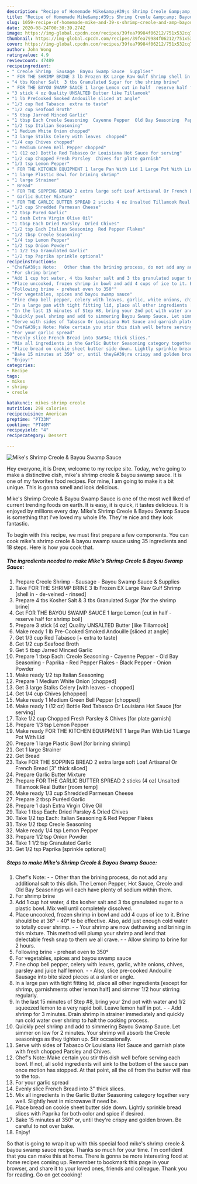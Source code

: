 ```yaml
---
description: "Recipe of Homemade Mike&amp;#39;s Shrimp Creole &amp;amp; Bayou Swamp Sauce"
title: "Recipe of Homemade Mike&amp;#39;s Shrimp Creole &amp;amp; Bayou Swamp Sauce"
slug: 1059-recipe-of-homemade-mike-and-39-s-shrimp-creole-and-amp-bayou-swamp-sauce
date: 2020-08-24T00:30:39.274Z
image: https://img-global.cpcdn.com/recipes/39fea79984f06212/751x532cq70/mikes-shrimp-creole-bayou-swamp-sauce-recipe-main-photo.jpg
thumbnail: https://img-global.cpcdn.com/recipes/39fea79984f06212/751x532cq70/mikes-shrimp-creole-bayou-swamp-sauce-recipe-main-photo.jpg
cover: https://img-global.cpcdn.com/recipes/39fea79984f06212/751x532cq70/mikes-shrimp-creole-bayou-swamp-sauce-recipe-main-photo.jpg
author: John Wong
ratingvalue: 4.9
reviewcount: 47489
recipeingredient:
- " Creole Shrimp  Sausage  Bayou Swamp Sauce  Supplies"
- " FOR THE SHRIMP BRINE 3 lb Frozen EX Large Raw Gulf Shrimp shell in  deveined  rinsed"
- "4 tbs Kosher Salt  3 tbs Granulated Sugar for the shrimp brine"
- " FOR THE BAYOU SWAMP SAUCE 1 large Lemon cut in half  reserve half for shrimp boil"
- "3 stick 4 oz Quality UNSALTED Butter like Tillamook"
- "1 lb PreCooked Smoked Andouille sliced at angle"
- "1/3 cup Red Tabasco  extra to taste"
- "1/2 cup Seafood Broth"
- "5 tbsp Jarred Minced Garlic"
- "1 tbsp Each Creole Seasoning  Cayenne Pepper  Old Bay Seasoning  Paprika  Red Pepper Flakes  Black Pepper  Onion Powder"
- "1/2 tsp Italian Seasoning"
- "1 Medium White Onion chopped"
- "3 large Stalks Celery with leaves  chopped"
- "1/4 cup Chives chopped"
- "1 Medium Green Bell Pepper chopped"
- "1 (12 oz) Bottle Red Tabasco Or Louisiana Hot Sauce for serving"
- "1/2 cup Chopped Fresh Parsley  Chives for plate garnish"
- "1/3 tsp Lemon Pepper"
- " FOR THE KITCHEN EQUIPMENT 1 large Pan With Lid 1 Large Pot With Lid"
- "1 large Plastic Bowl for brining shrimp"
- "1 large Strainer"
- " Bread"
- " FOR THE SOPPING BREAD 2 extra large soft Loaf Artisanal Or French Bread 3 thick sliced"
- " Garlic Butter Mixture"
- " FOR THE GARLIC BUTTER SPREAD 2 sticks 4 oz Unsalted Tillamook Real Butter room temp"
- "1/3 cup Shredded Parmesan Cheese"
- "2 tbsp Pured Garlic"
- "1 dash Extra Virgin Olive Oil"
- "1 tbsp Each Dried Parsley  Dried Chives"
- "1/2 tsp Each Italian Seasoning  Red Pepper Flakes"
- "1/2 tbsp Creole Seasoning"
- "1/4 tsp Lemon Pepper"
- "1/2 tsp Onion Powder"
- "1 1/2 tsp Granulated Garlic"
- "1/2 tsp Paprika sprinkle optional"
recipeinstructions:
- "Chef&#39;s Note:   Other than the brining process, do not add any additional salt to this dish. The Lemon Pepper, Hot Sauce, Creole and Old Bay Seasonings will each have plenty of sodium within them."
- "For shrimp brine"
- "Add 1 cup hot water, 4 tbs kosher salt and 3 tbs granulated sugar to a plastic bowl. Mix well until completely dissolved."
- "Place uncooked, frozen shrimp in bowl and add 4 cups of ice to it. Brine should be at 36° - 40° to be effective. Also, add just enough cold water to totally cover shrimp.   Your shrimp are now dethawing and brining in this mixture. This method will plump your shrimp and lend that delectable fresh snap to them we all crave.   Allow shrimp to brine for 2 hours."
- "Following brine - preheat oven to 350°"
- "For vegetables, spices and bayou swamp sauce"
- "Fine chop bell pepper, celery with leaves, garlic, white onions, chives, parsley and juice half lemon.   Also, slice pre-cooked Andouille Sausage into bite sized pieces at a slant or angle."
- "In a large pan with tight fitting lid, place all other ingredients [except for shrimp, garnishments other lemon half] and simmer 1/2 hour stirring regularly."
- "In the last 15 minutes of Step #8, bring your 2nd pot with water and 1/2 squeezed lemon to a very rapid boil. Leave lemon half in pot.   Add shrimp for 3 minutes. Drain shrimp in strainer immediately and quickly run cold water over shrimp to halt the cooking process."
- "Quickly peel shrimp and add to simmering Bayou Swamp Sauce. Let simmer on low for 2 minutes. Your shrimp will absorb the Creole seasonings as they tighten up. Stir occasionally."
- "Serve with sides of Tabasco Or Louisiana Hot Sauce and garnish plate with fresh chopped Parsley and Chives."
- "Chef&#39;s Note: Make certain you stir this dish well before serving each bowl. If not, all solid ingredients will sink to the bottom of the sauce pan once motion has stopped. At that point, all the oil from the butter will rise to the top."
- "For your garlic spread"
- "Evenly slice French Bread into 3&#34; thick slices."
- "Mix all ingredients in the Garlic Butter Seasoning category together very well. Slightly heat in microwave if need be."
- "Place bread on cookie sheet butter side down. Lightly sprinkle bread slices with Paprika for both color and spice if desired."
- "Bake 15 minutes at 350° or, until they&#39;re crispy and golden brown. Be careful to not over bake."
- "Enjoy!"
categories:
- Recipe
tags:
- mikes
- shrimp
- creole

katakunci: mikes shrimp creole 
nutrition: 298 calories
recipecuisine: American
preptime: "PT33M"
cooktime: "PT46M"
recipeyield: "4"
recipecategory: Dessert

---
```



![Mike&#39;s Shrimp Creole &amp; Bayou Swamp Sauce](https://img-global.cpcdn.com/recipes/39fea79984f06212/751x532cq70/mikes-shrimp-creole-bayou-swamp-sauce-recipe-main-photo.jpg)

Hey everyone, it is Drew, welcome to my recipe site. Today, we're going to make a distinctive dish, mike&#39;s shrimp creole &amp; bayou swamp sauce. It is one of my favorites food recipes. For mine, I am going to make it a bit unique. This is gonna smell and look delicious.



Mike&#39;s Shrimp Creole &amp; Bayou Swamp Sauce is one of the most well liked of current trending foods on earth. It is easy, it is quick, it tastes delicious. It is enjoyed by millions every day. Mike&#39;s Shrimp Creole &amp; Bayou Swamp Sauce is something that I've loved my whole life. They're nice and they look fantastic.


To begin with this recipe, we must first prepare a few components. You can cook mike&#39;s shrimp creole &amp; bayou swamp sauce using 35 ingredients and 18 steps. Here is how you cook that.

<!--inarticleads1-->

##### The ingredients needed to make Mike&#39;s Shrimp Creole &amp; Bayou Swamp Sauce:

1. Prepare  Creole Shrimp - Sausage - Bayou Swamp Sauce &amp; Supplies
1. Take  FOR THE SHRIMP BRINE 3 lb Frozen EX Large Raw Gulf Shrimp [shell in - de-veined - rinsed]
1. Prepare 4 tbs Kosher Salt &amp; 3 tbs Granulated Sugar [for the shrimp brine]
1. Get  FOR THE BAYOU SWAMP SAUCE 1 large Lemon [cut in half - reserve half for shrimp boil]
1. Prepare 3 stick [4 oz] Quality UNSALTED Butter [like Tillamook]
1. Make ready 1 lb Pre-Cooked Smoked Andouille [sliced at angle]
1. Get 1/3 cup Red Tabasco [+ extra to taste]
1. Get 1/2 cup Seafood Broth
1. Get 5 tbsp Jarred Minced Garlic
1. Prepare 1 tbsp Each: Creole Seasoning - Cayenne Pepper - Old Bay Seasoning - Paprika - Red Pepper Flakes - Black Pepper - Onion Powder
1. Make ready 1/2 tsp Italian Seasoning
1. Prepare 1 Medium White Onion [chopped]
1. Get 3 large Stalks Celery [with leaves - chopped]
1. Get 1/4 cup Chives [chopped]
1. Make ready 1 Medium Green Bell Pepper [chopped]
1. Make ready 1 (12 oz) Bottle Red Tabasco Or Louisiana Hot Sauce [for serving]
1. Take 1/2 cup Chopped Fresh Parsley &amp; Chives [for plate garnish]
1. Prepare 1/3 tsp Lemon Pepper
1. Make ready  FOR THE KITCHEN EQUIPMENT 1 large Pan With Lid 1 Large Pot With Lid
1. Prepare 1 large Plastic Bowl [for brining shrimp]
1. Get 1 large Strainer
1. Get  Bread
1. Take  FOR THE SOPPING BREAD 2 extra large soft Loaf Artisanal Or French Bread [3&#34; thick sliced]
1. Prepare  Garlic Butter Mixture
1. Prepare  FOR THE GARLIC BUTTER SPREAD 2 sticks (4 oz) Unsalted Tillamook Real Butter [room temp]
1. Make ready 1/3 cup Shredded Parmesan Cheese
1. Prepare 2 tbsp Puréed Garlic
1. Prepare 1 dash Extra Virgin Olive Oil
1. Take 1 tbsp Each: Dried Parsley &amp; Dried Chives
1. Take 1/2 tsp Each: Italian Seasoning &amp; Red Pepper Flakes
1. Take 1/2 tbsp Creole Seasoning
1. Make ready 1/4 tsp Lemon Pepper
1. Prepare 1/2 tsp Onion Powder
1. Take 1 1/2 tsp Granulated Garlic
1. Get 1/2 tsp Paprika [sprinkle optional]




<!--inarticleads2-->

##### Steps to make Mike&#39;s Shrimp Creole &amp; Bayou Swamp Sauce:

1. Chef&#39;s Note:  -  - Other than the brining process, do not add any additional salt to this dish. The Lemon Pepper, Hot Sauce, Creole and Old Bay Seasonings will each have plenty of sodium within them.
1. For shrimp brine
1. Add 1 cup hot water, 4 tbs kosher salt and 3 tbs granulated sugar to a plastic bowl. Mix well until completely dissolved.
1. Place uncooked, frozen shrimp in bowl and add 4 cups of ice to it. Brine should be at 36° - 40° to be effective. Also, add just enough cold water to totally cover shrimp.  -  - Your shrimp are now dethawing and brining in this mixture. This method will plump your shrimp and lend that delectable fresh snap to them we all crave.  -  - Allow shrimp to brine for 2 hours.
1. Following brine - preheat oven to 350°
1. For vegetables, spices and bayou swamp sauce
1. Fine chop bell pepper, celery with leaves, garlic, white onions, chives, parsley and juice half lemon.  -  - Also, slice pre-cooked Andouille Sausage into bite sized pieces at a slant or angle.
1. In a large pan with tight fitting lid, place all other ingredients [except for shrimp, garnishments other lemon half] and simmer 1/2 hour stirring regularly.
1. In the last 15 minutes of Step #8, bring your 2nd pot with water and 1/2 squeezed lemon to a very rapid boil. Leave lemon half in pot.  -  - Add shrimp for 3 minutes. Drain shrimp in strainer immediately and quickly run cold water over shrimp to halt the cooking process.
1. Quickly peel shrimp and add to simmering Bayou Swamp Sauce. Let simmer on low for 2 minutes. Your shrimp will absorb the Creole seasonings as they tighten up. Stir occasionally.
1. Serve with sides of Tabasco Or Louisiana Hot Sauce and garnish plate with fresh chopped Parsley and Chives.
1. Chef&#39;s Note: Make certain you stir this dish well before serving each bowl. If not, all solid ingredients will sink to the bottom of the sauce pan once motion has stopped. At that point, all the oil from the butter will rise to the top.
1. For your garlic spread
1. Evenly slice French Bread into 3&#34; thick slices.
1. Mix all ingredients in the Garlic Butter Seasoning category together very well. Slightly heat in microwave if need be.
1. Place bread on cookie sheet butter side down. Lightly sprinkle bread slices with Paprika for both color and spice if desired.
1. Bake 15 minutes at 350° or, until they&#39;re crispy and golden brown. Be careful to not over bake.
1. Enjoy!




So that is going to wrap it up with this special food mike&#39;s shrimp creole &amp; bayou swamp sauce recipe. Thanks so much for your time. I'm confident that you can make this at home. There is gonna be more interesting food at home recipes coming up. Remember to bookmark this page in your browser, and share it to your loved ones, friends and colleague. Thank you for reading. Go on get cooking!
